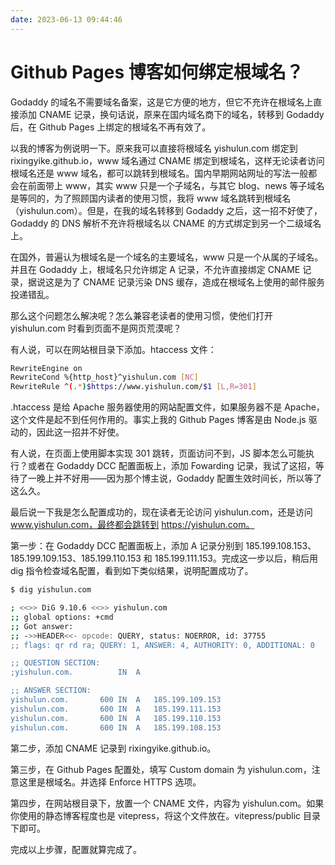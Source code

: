 ```yaml
---
date: 2023-06-13 09:44:46
---
```

# Github Pages 博客如何绑定根域名？

Godaddy 的域名不需要域名备案，这是它方便的地方，但它不充许在根域名上直接添加 CNAME 记录，换句话说，原来在国内域名商下的域名，转移到 Godaddy 后，在 Github Pages 上绑定的根域名不再有效了。

以我的博客为例说明一下。原来我可以直接将根域名 yishulun.com 绑定到 rixingyike.github.io，www 域名通过 CNAME 绑定到根域名，这样无论读者访问根域名还是 www 域名，都可以跳转到根域名。国内早期网站网址的写法一般都会在前面带上 www，其实 www 只是一个子域名，与其它 blog、news 等子域名是等同的，为了照顾国内读者的使用习惯，我将 www 域名跳转到根域名（yishulun.com）。但是，在我的域名转移到 Godaddy 之后，这一招不好使了，Godaddy 的 DNS 解析不充许将根域名以 CNAME 的方式绑定到另一个二级域名上。

在国外，普遍认为根域名是一个域名的主要域名，www 只是一个从属的子域名。并且在 Godaddy 上，根域名只允许绑定 A 记录，不允许直接绑定 CNAME 记录，据说这是为了 CNAME 记录污染 DNS 缓存，造成在根域名上使用的邮件服务投递错乱。

那么这个问题怎么解决呢？怎么兼容老读者的使用习惯，使他们打开 yishulun.com 时看到页面不是网页荒漠呢？

有人说，可以在网站根目录下添加。htaccess 文件：

```bash
RewriteEngine on
RewriteCond %{http_host}^yishulun.com [NC]
RewriteRule ^(.*)$https://www.yishulun.com/$1 [L,R=301]
```

.htaccess 是给 Apache 服务器使用的网站配置文件，如果服务器不是 Apache，这个文件是起不到任何作用的。事实上我的 Github Pages 博客是由 Node.js 驱动的，因此这一招并不好使。

有人说，在页面上使用脚本实现 301 跳转，页面访问不到，JS 脚本怎么可能执行？或者在 Godaddy DCC 配置面板上，添加 Fowarding 记录，我试了这招，等待了一晚上并不好用——因为那个博主说，Godaddy 配置生效时间长，所以等了这么久。

最后说一下我是怎么配置成功的，现在读者无论访问 yishulun.com，还是访问 www.yishulun.com，最终都会跳转到 https://yishulun.com。

第一步：在 Godaddy DCC 配置面板上，添加 A 记录分别到 185.199.108.153、185.199.109.153、185.199.110.153 和 185.199.111.153。完成这一步以后，稍后用 dig 指令检查域名配置，看到如下类似结果，说明配置成功了。

```bash
$ dig yishulun.com

; <<>> DiG 9.10.6 <<>> yishulun.com
;; global options: +cmd
;; Got answer:
;; ->>HEADER<<- opcode: QUERY, status: NOERROR, id: 37755
;; flags: qr rd ra; QUERY: 1, ANSWER: 4, AUTHORITY: 0, ADDITIONAL: 0

;; QUESTION SECTION:
;yishulun.com.			IN	A

;; ANSWER SECTION:
yishulun.com.		600	IN	A	185.199.109.153
yishulun.com.		600	IN	A	185.199.111.153
yishulun.com.		600	IN	A	185.199.110.153
yishulun.com.		600	IN	A	185.199.108.153
```

第二步，添加 CNAME 记录到 rixingyike.github.io。

第三步，在 Github Pages 配置处，填写 Custom domain 为 yishulun.com，注意这里是根域名。并选择 Enforce HTTPS 选项。

第四步，在网站根目录下，放置一个 CNAME 文件，内容为 yishulun.com。如果你使用的静态博客程度也是 vitepress，将这个文件放在。vitepress/public 目录下即可。

完成以上步骤，配置就算完成了。
